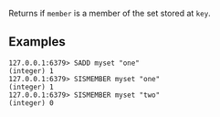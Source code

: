 Returns if `member` is a member of the set stored at `key`.

## Examples

```
127.0.0.1:6379> SADD myset "one"
(integer) 1
127.0.0.1:6379> SISMEMBER myset "one"
(integer) 1
127.0.0.1:6379> SISMEMBER myset "two"
(integer) 0
```
